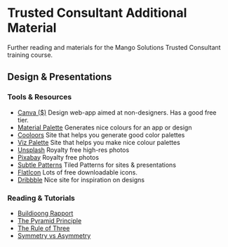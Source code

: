 # Trusted Consultant Additional Material

Further reading and materials for the Mango Solutions Trusted Consultant training course.

## Design & Presentations

### Tools & Resources
* [Canva ($)](https://www.canva.com/) Design web-app aimed at non-designers. Has a good free tier.
* [Material Palette](https://www.materialpalette.com/) Generates nice colours for an app or design
* [Cooloors](https://coolors.co/c5ebc3-b7c8b5-a790a5-875c74-54414e) Site that helps you generate good color palettes
* [Viz Palette](http://projects.susielu.com/viz-palette) Site that helps you make nice colour palettes
* [Unsplash](https://unsplash.com/) Royalty free high-res photos
* [Pixabay](https://pixabay.com/en/) Royalty free photos
* [Subtle Patterns](https://www.toptal.com/designers/subtlepatterns/) Tiled Patterns for sites & presentations
* [FlatIcon](https://www.flaticon.com/search?word=box) Lots of free downloadable icons.
* [Dribbble](https://dribbble.com/) Nice site for inspiration on designs

### Reading & Tutorials

* [Buildioong Rapport](https://www.mindtools.com/pages/article/building-rapport.htm)
* [The Pyramid Principle](https://medium.com/lessons-from-mckinsey/the-pyramid-principle-f0885dd3c5c7)
* [The Rule of Three](https://medium.com/lessons-from-mckinsey/the-rule-of-3-c1cd82dbc96e)
* [Symmetry vs Asymmetry](https://www.interaction-design.org/literature/article/symmetry-vs-asymmetry-recalling-basic-design-principles)

